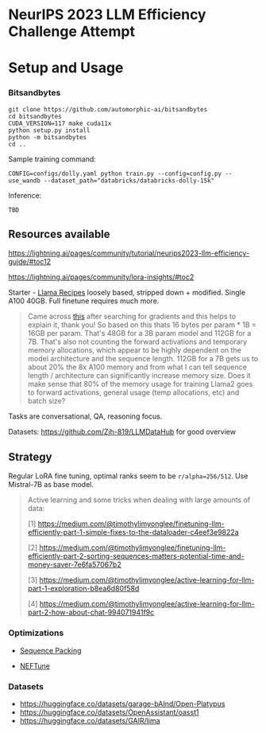 # NeurIPS 2023 LLM Efficiency Challenge Attempt

# Setup and Usage

### Bitsandbytes

```shell
git clone https://github.com/automorphic-ai/bitsandbytes
cd bitsandbytes
CUDA_VERSION=117 make cuda11x
python setup.py install
python -m bitsandbytes
cd ..
```

Sample training command:
```shell
CONFIG=configs/dolly.yaml python train.py --config=config.py --use_wandb --dataset_path="databricks/databricks-dolly-15k"
```

Inference:
```shell
TBD
```

## Resources available

https://lightning.ai/pages/community/tutorial/neurips2023-llm-efficiency-guide/#toc12

https://lightning.ai/pages/community/lora-insights/#toc2

Starter - [Llama Recipes](https://github.com/facebookresearch/llama-recipes) loosely based, stripped down + modified. Single A100 40GB. Full finetune requires much more.

> Came across [this](https://huggingface.co/docs/transformers/v4.20.1/en/perf_train_gpu_one#anatomy-of-models-memory) after searching for gradients and this helps to explain it, thank you! So based on this thats 16 bytes per param \* 1B = 16GB per param. That's 48GB for a 3B param model and 112GB for a 7B. That's also not counting the forward activations and temporary memory allocations, which appear to be highly dependent on the model architecture and the sequence length. 112GB for a 7B gets us to about 20% the 8x A100 memory and from what I can tell sequence length / architecture can significantly increase memory size. Does it make sense that 80% of the memory usage for training Llama2 goes to forward activations, general usage (temp allocations, etc) and batch size?

Tasks are conversational, QA, reasoning focus.

Datasets: https://github.com/Zjh-819/LLMDataHub for good overview

## Strategy

Regular LoRA fine tuning, optimal ranks seem to be `r/alpha=256/512`. Use Mistral-7B as base model.

> Active learning and some tricks when dealing with large amounts of data:
>
> [1] https://medium.com/@timothylimyonglee/finetuning-llm-efficiently-part-1-simple-fixes-to-the-dataloader-c4eef3e9822a
>
> [2] https://medium.com/@timothylimyonglee/finetuning-llm-efficiently-part-2-sorting-sequences-matters-potential-time-and-money-saver-7e6fa57067b2
>
> [3] https://medium.com/@timothylimyonglee/active-learning-for-llm-part-1-exploration-b8ea6d80f58d
>
> [4] https://medium.com/@timothylimyonglee/active-learning-for-llm-part-2-how-about-chat-994071941f9c

### Optimizations

-   [Sequence Packing](https://github.com/huggingface/transformers/blob/main/examples/pytorch/language-modeling/run_clm.py#L516)

-   [NEFTune](https://twitter.com/younesbelkada/status/1714283468790935687?t=ouZhU6BUFhLnaisfepDx8g&s=19)

### Datasets

-   https://huggingface.co/datasets/garage-bAInd/Open-Platypus
-   https://huggingface.co/datasets/OpenAssistant/oasst1
-   https://huggingface.co/datasets/GAIR/lima
